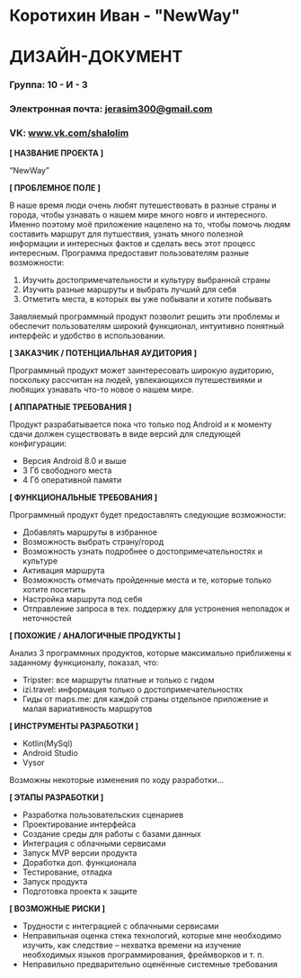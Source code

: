 # Коротихин Иван - "NewWay"
# ДИЗАЙН-ДОКУМЕНТ

### Группа: 10 - И - 3
### Электронная почта: jerasim300@gmail.com
### VK: www.vk.com/shalolim


**[ НАЗВАНИЕ ПРОЕКТА ]**

“NewWay”

**[ ПРОБЛЕМНОЕ ПОЛЕ ]**

В наше время люди очень любят путешествовать в разные страны и города, чтобы узнавать о нашем мире много новго и интересного. Именно поэтому моё приложение нацелено на то, чтобы помочь людям составить маршрут для путшествия, узнать много полезной информации и интересных фактов и сделать весь этот процесс интересным. Программа предоставит пользователям разные возможности:
1) Изучить достопримечательности и культуру выбранной страны
2) Изучить разные маршруты и выбрать лучший для себя
3) Отметить места, в которых вы уже побывали и хотите побывать

Заявляемый программный продукт позволит решить эти проблемы и обеспечит пользователям широкий функционал, интуитивно понятный интерфейс и удобство в использовании. 

**[ ЗАКАЗЧИК / ПОТЕНЦИАЛЬНАЯ АУДИТОРИЯ ]**

Программный продукт может заинтересовать широкую аудиторию, поскольку рассчитан на людей, увлекающихся путешествиями и любящих узнавать что-то новое о нашем мире.

**[ АППАРАТНЫЕ ТРЕБОВАНИЯ ]** 

Продукт разрабатывается пока что только под Android и к моменту сдачи должен существовать в виде версий для следующей конфигурации:

* Версия Android 8.0 и выше
* 3 Гб свободного места
* 4 Гб оперативной памяти

**[ ФУНКЦИОНАЛЬНЫЕ ТРЕБОВАНИЯ ]**

Программный продукт будет предоставлять следующие возможности:
* Добавлять маршруты в избранное
* Возможность выбрать страну/город
* Возможность узнать подробнее о достопримечательностях и культуре
* Активация маршрута
* Возможность отмечать пройденные места и те, которые только хотите посетить
* Настройка маршрута под себя
* Отправление запроса в тех. поддержку для устронения неполадок и неточностей

**[ ПОХОЖИЕ / АНАЛОГИЧНЫЕ ПРОДУКТЫ ]**

Анализ 3 программных продуктов, которые максимально приближены к заданному функционалу, показал, что:

* Tripster: все маршруты платные и только с гидом
*	izi.travel: информация только о достопримечательностях
* Гиды от maps.me: для каждой страны отдельное приложение и малая вариативность маршрутов

**[ ИНСТРУМЕНТЫ РАЗРАБОТКИ ]**

*	Kotlin(MySql)
*	Android Studio
*	Vysor

Возможны некоторые изменения по ходу разработки...

**[ ЭТАПЫ РАЗРАБОТКИ ]**

*	Разработка пользовательских сценариев
*	Проектирование интерфейса
*	Создание среды для работы с базами данных
*	Интеграция с облачными сервисами
*	Запуск MVP версии продукта
*	Доработка доп. функционала
*	Тестирование, отладка
*	Запуск продукта
*	Подготовка проекта к защите

**[ ВОЗМОЖНЫЕ РИСКИ ]**

*	Трудности с интеграцией с облачными сервисами
*	Неправильная оценка стека технологий, которые мне необходимо изучить, как следствие – нехватка времени на изучение необходимых языков программирования, фреймворков и т. п.
*	Неправильно предварительно оценённые системные требования
